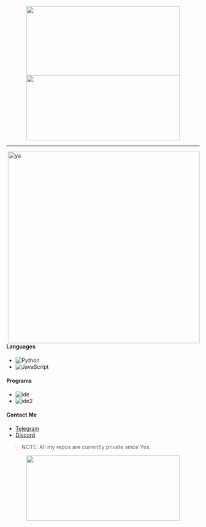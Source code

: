 <p align="center">
    <img height="180em" src="https://github-readme-stats.vercel.app/api?username=Daybreak-keks&show_icons=true&theme=dracula&count_private=true&show_icons=true&include_all_commits=true" width="400" height="500"/>
    <img height="170em" src="https://github-readme-stats.vercel.app/api/top-langs/?username=Daybreak-keks&layout=compact&theme=dracula" width="400" height="500"/>
</p>

---

<img alt="ya" src="https://cdn.discordapp.com/attachments/826052184713723917/848080274361286676/marchss.gif" align="right" width="500" height="500"/>

#### Languages
- ![Python](https://img.shields.io/badge/-Python-7230b5)
- ![JavaScript](https://img.shields.io/badge/-JavaScript-7230b5)

#### Programs
- ![ide](https://img.shields.io/badge/-VSCodium-7230b5)
- ![ide2](https://img.shields.io/badge/-PyCharm-7230b5)

#### Contact Me
* [Telegram](https://t.me/Kabion)
* [Discord](https://discords.com/bio/p/daybreak)

> NOTE: All my repos are currently private since Yes.

<p align="center">
    <img height="170em" src="https://github-readme-stats.vercel.app/api/top-langs/?username=Daybreak-keks&layout=compact&theme=dracula" width="400" height="500"/>
</p>
